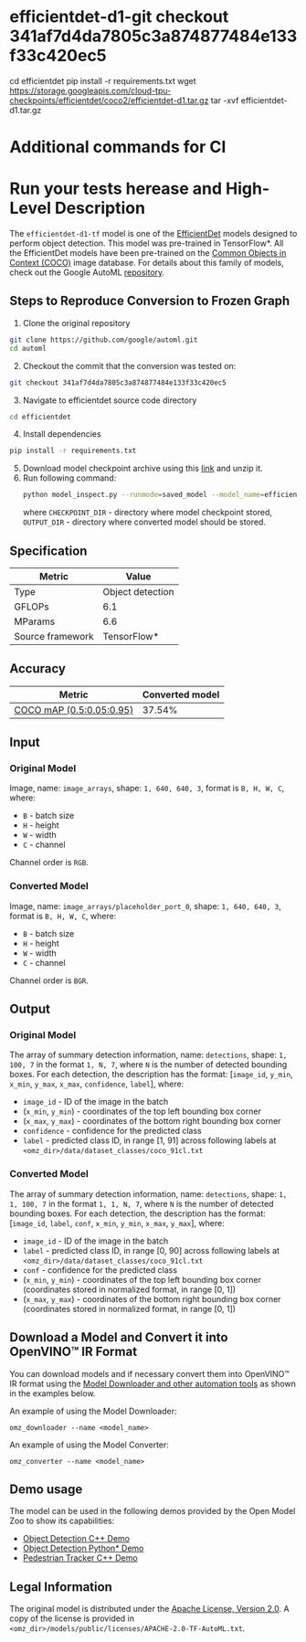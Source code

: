 # efficientdet-d1-git checkout 341af7d4da7805c3a874877484e133f33c420ec5
cd efficientdet
pip install -r requirements.txt
wget https://storage.googleapis.com/cloud-tpu-checkpoints/efficientdet/coco2/efficientdet-d1.tar.gz
tar -xvf efficientdet-d1.tar.gz
# Additional commands for CI
# Run your tests herease and High-Level Description

The `efficientdet-d1-tf` model is one of the [EfficientDet](https://arxiv.org/abs/1911.09070)
models  designed to perform object detection. This model was pre-trained in TensorFlow\*.
All the EfficientDet models have been pre-trained on the [Common Objects in Context (COCO)](https://cocodataset.org/#home) image database.
For details about this family of models, check out the Google AutoML [repository](https://github.com/google/automl/tree/master/efficientdet).

## Steps to Reproduce Conversion to Frozen Graph

1. Clone the original repository
```sh
git clone https://github.com/google/automl.git
cd automl
```
2. Checkout the commit that the conversion was tested on:
```sh
git checkout 341af7d4da7805c3a874877484e133f33c420ec5
```
3. Navigate to efficientdet source code directory
```sh
cd efficientdet
```
4. Install dependencies
```sh
pip install -r requirements.txt
```
5. Download model checkpoint archive using this [link](https://storage.googleapis.com/cloud-tpu-checkpoints/efficientdet/coco2/efficientdet-d1.tar.gz) and unzip it.
6. Run following command:
   ```sh
   python model_inspect.py --runmode=saved_model --model_name=efficientdet-d1 --ckpt_path=CHECKPOINT_DIR --saved_model_dir=OUTPUT_DIR
   ```
   where `CHECKPOINT_DIR` - directory where model checkpoint stored, `OUTPUT_DIR` - directory where converted model should be stored.

## Specification

| Metric            | Value           |
|-------------------|-----------------|
| Type              | Object detection|
| GFLOPs            |     6.1         |
| MParams           |     6.6         |
| Source framework  | TensorFlow\*    |

## Accuracy

| Metric                                                                | Converted model |
| --------------------------------------------------------------------- | --------------- |
| [COCO mAP (0.5:0.05:0.95)](https://cocodataset.org/#detection-eval)   | 37.54%          |

## Input

### Original Model

Image, name: `image_arrays`,  shape: `1, 640, 640, 3`, format is `B, H, W, C`, where:

- `B` - batch size
- `H` - height
- `W` - width
- `C` - channel

Channel order is `RGB`.

### Converted Model

Image, name: `image_arrays/placeholder_port_0`,  shape: `1, 640, 640, 3`, format is `B, H, W, C`, where:

- `B` - batch size
- `H` - height
- `W` - width
- `C` - channel

Channel order is `BGR`.

## Output

### Original Model

The array of summary detection information, name: `detections`, shape: `1, 100, 7` in the format `1, N, 7`, where `N` is the number of detected
bounding boxes. For each detection, the description has the format:
[`image_id`, `y_min`, `x_min`, `y_max`, `x_max`, `confidence`, `label`], where:

- `image_id` - ID of the image in the batch
- (`x_min`, `y_min`) - coordinates of the top left bounding box corner
- (`x_max`, `y_max`) - coordinates of the bottom right bounding box corner
- `confidence` - confidence for the predicted class
- `label` - predicted class ID, in range [1, 91] across following labels at `<omz_dir>/data/dataset_classes/coco_91cl.txt`

### Converted Model

The array of summary detection information, name: `detections`, shape: `1, 1, 100, 7` in the format `1, 1, N, 7`, where `N` is the number of detected
bounding boxes. For each detection, the description has the format:
[`image_id`, `label`, `conf`, `x_min`, `y_min`, `x_max`, `y_max`], where:

- `image_id` - ID of the image in the batch
- `label` - predicted class ID, in range [0, 90] across following labels at `<omz_dir>/data/dataset_classes/coco_91cl.txt`
- `conf` - confidence for the predicted class
- (`x_min`, `y_min`) - coordinates of the top left bounding box corner (coordinates stored in normalized format, in range [0, 1])
- (`x_max`, `y_max`) - coordinates of the bottom right bounding box corner  (coordinates stored in normalized format, in range [0, 1])

## Download a Model and Convert it into OpenVINO™ IR Format

You can download models and if necessary convert them into OpenVINO™ IR format using the [Model Downloader and other automation tools](../../../tools/model_tools/README.md) as shown in the examples below.

An example of using the Model Downloader:
```
omz_downloader --name <model_name>
```

An example of using the Model Converter:
```
omz_converter --name <model_name>
```

## Demo usage

The model can be used in the following demos provided by the Open Model Zoo to show its capabilities:

* [Object Detection C++ Demo](../../../demos/object_detection_demo/cpp/README.md)
* [Object Detection Python\* Demo](../../../demos/object_detection_demo/python/README.md)
* [Pedestrian Tracker C++ Demo](../../../demos/pedestrian_tracker_demo/cpp/README.md)

## Legal Information

The original model is distributed under the
[Apache License, Version 2.0](https://raw.githubusercontent.com/google/automl/master/LICENSE).
A copy of the license is provided in `<omz_dir>/models/public/licenses/APACHE-2.0-TF-AutoML.txt`.
